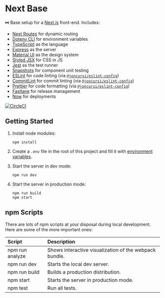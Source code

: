 # Next Base

⏭️ Base setup for a [Next.js](https://nextjs.org/) front-end. Includes:

* [Next Routes](https://github.com/fridays/next-routes) for dynamic routing
* [Dotenv CLI](https://github.com/entropitor/dotenv-cli) for environment
variables
* [TypeScript](https://www.typescriptlang.org/) as the language
* [Express](https://expressjs.com/) as the server
* [Material UI](https://material-ui.com/) as the design system
* [Styled JSX](https://github.com/zeit/styled-jsx) for CSS in JS
* [Jest](https://jestjs.io/) as the test runner
* [Snapshots](https://jestjs.io/docs/en/snapshot-testing) for component unit
testing
* [ESLint](https://eslint.org/) for code linting (via
[`@joncursi/eslint-config`](https://github.com/joncursi/eslint-config))
* [CommitLint](https://commitlint.js.org/) for commit linting (via
[`@joncursi/eslint-config`](https://github.com/joncursi/eslint-config))
* [Prettier](https://prettier.io/) for code formatting (via
[`@joncursi/eslint-config`](https://github.com/joncursi/eslint-config))
* [Fastlane](https://fastlane.tools/) for release management
* [Now](https://zeit.co/) for deployments

[![CircleCI](https://circleci.com/gh/joncursi/next-base.svg?style=shield)](https://circleci.com/gh/joncursi/next-base)

## Getting Started

1. Install node modules:

    ```shell
    npm install
    ```

2. Create a `.env` file in the root of this project and fill it with
[environment variables](https://github.com/joncursi/next-base/blob/master/.env.example).

3. Start the server in dev mode:

    ```shell
    npm run dev
    ```

4. Start the server in production mode:

    ```shell
    npm run build
    npm start
    ```

## npm Scripts

There are lots of npm scripts at your disposal during local development.
Here are some of the more important ones:

| Script                 | Description                                            |
|:---------------------- |:------------------------------------------------------ |
| npm run analyze        | Shows interactive visualization of the webpack bundle. |
| npm run dev            | Starts the local dev server.                           |
| npm run build          | Builds a production distribution.                      |
| npm start              | Starts the server in production mode.                  |
| npm test               | Run all tests.                                         |
